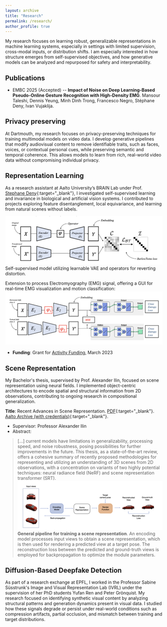 ```yaml
---
layout: archive
title: "Research"
permalink: /research/
author_profile: true
---
```



My research focuses on learning robust, generalizable representations in machine learning systems, especially in settings with limited supervision, cross-modal inputs, or distribution shifts. I am especially interested in how structure emerges from self-supervised objectives, and how generative models can be analyzed and repurposed for safety and interpretability.

## Publications
*  EMBC 2025 (Accepted) -- **Impact of Noise on Deep Learning-Based Pseudo-Online Gesture Recognition with High-Density EMG**. Mansour Taleshi, Dennis Yeung, Minh Dinh Trong, Francesco Negro, Stéphane Deny, Ivan Vujaklija.


## Privacy preserving 
At Dartmouth, my research focuses on privacy-preserving techniques for training multimodal models on video data. I develop generative pipelines that modify audiovisual content to remove identifiable traits, such as faces, voices, or contextual personal cues, while preserving semantic and temporal coherence. This allows models to learn from rich, real-world video data without compromising individual privacy.

## Representation Learning

As a research assistant at Aalto University’s BRAIN Lab under Prof. [Stephane Deny](https://sites.google.com/view/stephanedeny/home){:target="_blank"}, I investigated self-supervised learning and invariance in biological and artificial vision systems. I contributed to projects exploring feature disentanglement, local equivariance, and learning from natural scenes without labels.

![Self-supervised model utilizing learnable VAE and operators for reverting distortion](/images/model.png)
Self-supervised model utilizing learnable VAE and operators for reverting distortion.


Extension to process Electromyography (EMG) signal, offering a GUI for real-time EMG visualization and motion classification:
![Self-supervised model utilizing learnable VAE and operators for reverting distortion](/images/modeEMG.png)


* **Funding**: Grant for [Activity Funding](https://www.hiit.fi/funding/for-researchers/#:~:text=at%20Aalto%20University.-,Activity%20funding,-HIIT%20can%20provide), March 2023


## Scene Representation
My Bachelor's thesis, supervised by Prof. Alexander Ilin, focused on scene representation using neural fields. I implemented object-centric architectures to encode spatial and structural information from 2D observations, contributing to ongoing research in compositional generalization.

**Title**: Recent Advances in Scene Representation. [PDF](https://drive.google.com/file/d/1wU3PXkTytN0deqhuS18uhzqzxmJK51FC/view?usp=sharing){:target="_blank"}. [Aalto Archive (with credentials)](https://urn.fi/URN:NBN:fi:aalto-202305303442){:target="_blank"}.

* Supervisor: Professor Alexander Ilin
* Abstract: 
> [...] current models have limitations in generalizability, processing speed, and noise robustness, posing possibilities for further improvements in the future. This thesis, as a state-of-the-art review, offers a cohesive summary of recently proposed methodologies for representing and utilizing an understanding of 3D scenes from 2D observations, with a concentration on variants of two highly potential techniques: neural radiance field (NeRF) and scene representation transformer (SRT).
![General pipeline for training a scene representation](/images/pipeline.png)
**General pipeline for training a scene representation**. An encoding model processes input views to obtain a scene representation, which is then used for rendering a predicted view at a target pose. The reconstruction loss between the predicted and ground-truth views is employed for backpropagation to optimize the module parameters.



## Diffusion-Based Deepfake Detection
As part of a research exchange at EPFL, I worked in the Professor Sabine Süsstrunk's Image and Visual Representation Lab (IVRL) under the supervision of her PhD students Yufan Ren and Peter Grönquist. My research focused on identifying synthetic visual content by analyzing structural patterns and generation dynamics present in visual data. I studied how these signals degrade or persist under real-world conditions such as compression artifacts, partial occlusion, and mismatch between training and target distributions.



<!-- 
{% if author.googlescholar %}
  You can also find my articles on <u><a href="{{author.googlescholar}}">my Google Scholar profile</a>.</u>
{% endif %}

{% include base_path %}

{% for post in site.publications reversed %}
  {% include archive-single.html %}
{% endfor %}  
 -->